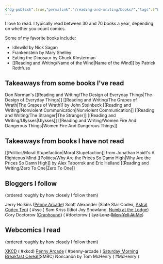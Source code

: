 ```yaml
---
{"dg-publish":true,"permalink":"/reading-and-writing/books/","tags":["books, landing"],"noteIcon":""}
---
```



I love to read. I typically read between 30 and 70 books a year, depending on whether you count comics.

Some of my favorite books include:
* Idlewild by Nick Sagan
* Frankenstein by Mary Shelley
* Eating the Dinosaur by Chuck Klosterman
* [[Reading and Writing/Name of the Wind\|Name of the Wind]] by Patrick Rothfuss


## Takeaways from some books I've read
Don Norman's [[Reading and Writing/The Design of Everyday Things\|The Design of Everyday Things]]
[[Reading and Writing/The Grapes of Wrath\|The Grapes of Wrath]] by John Steinbeck
[[Reading and Writing/Nonviolent Communication\|Nonviolent Communication]]
[[Reading and Writing/The Stranger\|The Stranger]]
[[Reading and Writing/Ulysses\|Ulysses]]
[[Reading and Writing/Women Fire And Dangerous Things\|Women Fire And Dangerous Things]]

## Takeaways from books I have not read
[[Politics/Moral Stupefaction\|Moral Stupefaction]] from Jonathan Haidt's A Righteous Mind
[[Politics/Why Are the Prices So Damn High\|Why Are the Prices So Damn High]] by Alex Taborrok and Eric Helland
[[Reading and Writing/Zero To One\|Zero To One]]

## Bloggers I follow
(ordered roughly by how closely I follow them)

Jerry Holkins ([Penny Arcade](https://www.penny-arcade.com/news)) 
Scott Alexander (Slate Star Codex, [Astral Codex Ten](https://astralcodexten.substack.com/)) ( #ssc )
Sam Kriss (Idiot Joy Showland, [Numb at the Lodge](https://samkriss.substack.com/))
Cory Doctorow ([Craphound](https://craphound.com/)) ( #doctorow )
~~Lyz Lenz ([Men Yell At Me](https://lyz.substack.com/))~~

## Webcomics I read
(ordered roughly by how closely I follow them)

[XKCD](https://xkcd.com/) ( #xkcd)
[Penny Arcade](https://www.penny-arcade.com/comic/) ( #penny-arcade )
[Saturday Morning Breakfast Cereal(](https://www.smbc-comics.com/index.php)SMBC)
Noncanon by Tom McHenry ( #McHenry  )
